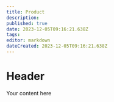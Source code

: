 ```yaml
---
title: Product
description: 
published: true
date: 2023-12-05T09:16:21.638Z
tags: 
editor: markdown
dateCreated: 2023-12-05T09:16:21.638Z
---
```


# Header
Your content here
